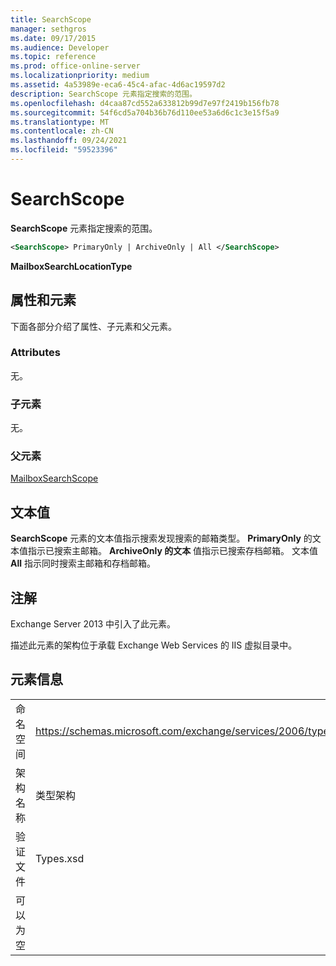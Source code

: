 ```yaml
---
title: SearchScope
manager: sethgros
ms.date: 09/17/2015
ms.audience: Developer
ms.topic: reference
ms.prod: office-online-server
ms.localizationpriority: medium
ms.assetid: 4a53989e-eca6-45c4-afac-4d6ac19597d2
description: SearchScope 元素指定搜索的范围。
ms.openlocfilehash: d4caa87cd552a633812b99d7e97f2419b156fb78
ms.sourcegitcommit: 54f6cd5a704b36b76d110ee53a6d6c1c3e15f5a9
ms.translationtype: MT
ms.contentlocale: zh-CN
ms.lasthandoff: 09/24/2021
ms.locfileid: "59523396"
---
```

# <a name="searchscope"></a>SearchScope

**SearchScope** 元素指定搜索的范围。 
  
```XML
<SearchScope> PrimaryOnly | ArchiveOnly | All </SearchScope>
```

 **MailboxSearchLocationType**
## <a name="attributes-and-elements"></a>属性和元素

下面各部分介绍了属性、子元素和父元素。
  
### <a name="attributes"></a>Attributes

无。
  
### <a name="child-elements"></a>子元素

无。
  
### <a name="parent-elements"></a>父元素

[MailboxSearchScope](mailboxsearchscope.md)
  
## <a name="text-value"></a>文本值

**SearchScope** 元素的文本值指示搜索发现搜索的邮箱类型。 **PrimaryOnly** 的文本值指示已搜索主邮箱。 **ArchiveOnly 的文本** 值指示已搜索存档邮箱。 文本值 **All** 指示同时搜索主邮箱和存档邮箱。 
  
## <a name="remarks"></a>注解

Exchange Server 2013 中引入了此元素。
  
描述此元素的架构位于承载 Exchange Web Services 的 IIS 虚拟目录中。
  
## <a name="element-information"></a>元素信息

|||
|:-----|:-----|
|命名空间  <br/> |https://schemas.microsoft.com/exchange/services/2006/types  <br/> |
|架构名称  <br/> |类型架构  <br/> |
|验证文件  <br/> |Types.xsd  <br/> |
|可以为空  <br/> ||
   

